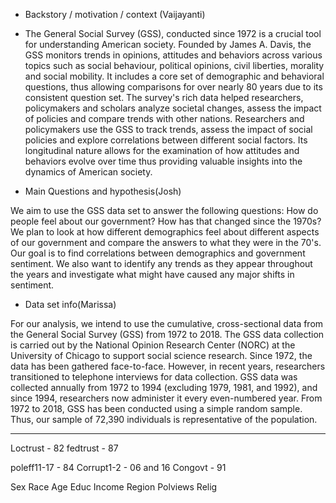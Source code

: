 * Backstory / motivation / context (Vaijayanti)
* The General Social Survey (GSS), conducted since 1972 is a crucial tool for understanding American society. Founded by James A. Davis, the GSS monitors trends in opinions, attitudes and behaviors across various topics such as social behaviour, political opinions, civil liberties, morality and social mobility. It includes a core set of demographic and behavioral questions, thus allowing comparisons for over nearly 80 years due to its consistent question set. The survey's rich data helped researchers, policymakers and scholars analyze societal changes, assess the impact of policies and compare trends with other nations. Researchers and policymakers use the GSS to track trends, assess the impact of social policies and explore correlations between different social factors. Its longitudinal nature allows for the examination of how attitudes and behaviors evolve over time thus providing valuable insights into the dynamics of American society.

* Main Questions and hypothesis(Josh)

We aim to use the GSS data set to answer the following questions: 
   How do people feel about our government? How has that changed since the 1970s? 
We plan to look at how different demographics feel about different aspects of our government and compare the answers to what they were in the 70's. Our goal is to find correlations between demographics and government sentiment. We also want to identify any trends as they appear throughout the years and investigate what might have caused any major shifts in sentiment.


* Data set info(Marissa)

For our analysis, we intend to use the cumulative, cross-sectional data from the General Social Survey (GSS) from 1972 to 2018. The GSS data collection is carried out by the National Opinion Research Center (NORC) at the University of Chicago to support social science research. Since 1972, the data has been gathered face-to-face. However, in recent years, researchers transitioned to telephone interviews for data collection. GSS data was collected annually from 1972 to 1994 (excluding 1979, 1981, and 1992), and since 1994, researchers now administer it every even-numbered year. From 1972 to 2018, GSS has been conducted using a simple random sample. Thus, our sample of 72,390 individuals is representative of the population.


---------------------------------------------------------------------------------------------------

Loctrust - 82
fedtrust - 87

poleff11-17 - 84
Corrupt1-2 - 06 and 16
Congovt - 91

Sex
Race
Age
Educ
Income
Region
Polviews
Relig


